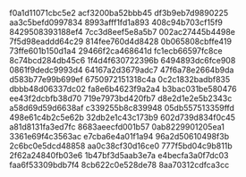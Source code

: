 f0a1d11071cbc5e2
acf3200ba52bbb45
df3b9eb7d9890225
aa3c5befd0997834
8993afff1fd1a893
408c94b703cf15f9
8429508393188ef4
7cc3d8eef5e8a5b7
002ac27445b4498e
7f5d98eaddd64c29
814fee760d4d8428
0b065808cbffe419
73ffe601b150d1a4
29466f2ca468641d
fc1ecb66597fc8ce
8c74bcd284db45c6
1f4d4f630722396b
6494893dc6fce908
0861f9dedc9993d4
64167a2d3679adc7
47f6a78e2664b9da
d583b77e99b699ef
6750972151318c4a
0c2c1832badbf835
dbbb48d06337dc02
fa8e6b4623f9a2a4
b3bac031be580476
ee43f2dcbfb38d70
719e7973bd420fb7
d8e2d1e2e5b2343c
a58d69d59d6638af
c339255b8c839948
05db557513359ffd
498e61c4b2c5e62b
32db2e1c43c173b9
602d739d834f0c45
a81d8131fa3ed7fc
8683aeecfd001b57
0ab8229901205ea1
3361e69f4c3563ac
e7cba6e4a01f1a94
96a2d50610498f3b
2c6bc0e5dcd48858
aa0c38cf30d16ce0
777f5bd04c9b811b
2f62a24840fb03e6
1b47bf3d5aab3e7a
e4becfa3a0f7dc03
faa6f53309bdb7f4
8cb622c0e528de78
8aa70312cdfca3cc
